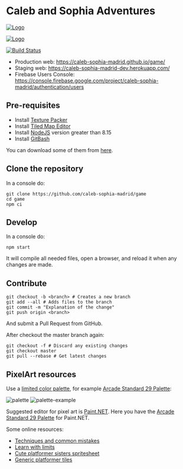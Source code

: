 # Caleb and Sophia Adventures

[![Logo](https://raw.githubusercontent.com/caleb-sophia-madrid/game/master/reference/convention/convention-logo-low-res.png)](https://caleb-sophia-madrid.github.io/game/)

[![Logo](https://raw.githubusercontent.com/caleb-sophia-madrid/game/master/reference/logos/caleb-sophia.jpg)](https://caleb-sophia-madrid.github.io/game/)

[![Build Status](https://travis-ci.org/caleb-sophia-madrid/game.svg?branch=master)](https://travis-ci.org/caleb-sophia-madrid/game)

* Production web: https://caleb-sophia-madrid.github.io/game/
* Staging web: https://caleb-sophia-madrid-dev.herokuapp.com/
* Firebase Users Console: https://console.firebase.google.com/project/caleb-sophia-madrid/authentication/users

## Pre-requisites

* Install [Texture Packer](https://www.codeandweb.com/texturepacker)
* Install [Tiled Map Editor](https://www.mapeditor.org/)
* Install [NodeJS](https://nodejs.org/es/) version greater than 8.15
* Install [GitBash](https://gitforwindows.org/)

You can download some of them from [here](https://github.com/caleb-sophia-madrid/game/tree/master/bin).

## Clone the repository

In a console do:

```shell
git clone https://github.com/caleb-sophia-madrid/game
cd game
npm ci
```

## Develop

In a console do:

```shell
npm start
```

It will compile all needed files, open a browser, and reload it when any changes are made.

## Contribute

```shell
git checkout -b <branch> # Creates a new branch
git add --all # Adds files to the branch
git commit -m "Explanation of the change"
git push origin <branch>
```

And submit a Pull Request from GitHub.

After checkout the master branch again:

```shell
git checkout -f # Discard any existing changes
git checkout master
git pull --rebase # Get latest changes
```

## PixelArt resources

Use a [limited color palette](https://stuartspixelgames.com/2018/07/15/retro-game-colour-palettes-and-tools/), for example [Arcade Standard 29 Palette](https://lospec.com/palette-list/arcade-standard-29):

![palette](https://stuartspixelgames.files.wordpress.com/2018/07/arcade-standard-29.png?w=700)
![palette-example](https://lospec.com/images/palette-list/arcade-standard-29-palette-example-palette-example-by-grafxkid.png)

Suggested editor for pixel art is [Paint.NET](https://www.getpaint.net/). Here you have the [Arcade Standard 29 Palette](https://raw.githubusercontent.com/caleb-sophia-madrid/game/master/src/assets/Paint.NET%20Arcade%20Standard%2029%20Palette.txt) for Paint.NET.

Some online resources:

* [Techniques and common mistakes](https://www.youtube.com/watch?v=gW1G_FLsuEs)
* [Learn with limits](https://www.youtube.com/watch?v=FbCw-_iRdc8)
* [Cute platformer sisters spritesheet](https://opengameart.org/content/cute-platformer-sisters)
* [Generic platformer tiles](https://opengameart.org/content/generic-platformer-tiles)